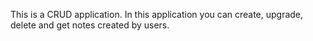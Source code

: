 This is a CRUD application.
In this application you can create, upgrade, delete and get notes created by users.
